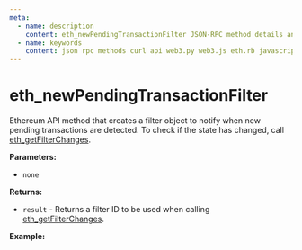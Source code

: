 ```yaml
---
meta:
  - name: description
    content: eth_newPendingTransactionFilter JSON-RPC method details and code examples.
  - name: keywords
    content: json rpc methods curl api web3.py web3.js eth.rb javascript python ruby ethereum
---
```


# eth_newPendingTransactionFilter

Ethereum API method that creates a filter object to notify when new pending transactions are detected. To check if the state has changed, call [eth_getFilterChanges](/api/ethereum/eth_getfilterchanges).

**Parameters:**

- `none`

**Returns:**

- `result` - Returns a filter ID to be used when calling [eth_getFilterChanges](/api/ethereum/eth_getfilterchanges).

**Example:**

<CodeSwitcher :languages="{js:'web3.js', py:'web3.py', rb:'eth.rb', cr:'cURL'}">
<template v-slot:js>

```js
// Web3.js does not support this feature. See the Web3.js subscriptions page.
```

</template>
<template v-slot:py>

```py
from web3 import Web3
node_url = "CHAINSTACK_NODE_URL"
newFilterId = web3.eth.filter("pending")
print(newFilterId)
```

</template>
<template v-slot:rb>

```rb
require "eth"
client = Eth::Client.create "CHAINSTACK_NODE_URL"
response = client.eth_new_pending_transaction_filter
puts response["result"]
```

</template>
<template v-slot:cr>

```sh
curl -X POST "CHAINSTACK_NODE_URL" \
  -H "Content-Type: application/json" \
  --data '{"method":"eth_newPendingTransactionFilter","params":[], "jsonrpc":"2.0","id":1}'
```

</template>
</CodeSwitcher>
